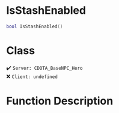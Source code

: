# IsStashEnabled
```lua
bool IsStashEnabled()
```
# Class
✔️ `Server: CDOTA_BaseNPC_Hero`  
❌ `Client: undefined`  

# Function Description

